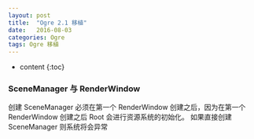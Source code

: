 ```yaml
---
layout: post
title:  "Ogre 2.1 移植"
date:   2016-08-03
categories: Ogre
tags: Ogre 移植
---
```


* content
{:toc}

### SceneManager 与 RenderWindow
创建 SceneManager 必须在第一个 RenderWindow 创建之后，因为在第一个 RenderWindow 创建之后 Root 会进行资源系统的初始化。
如果直接创建 SceneManager 则系统将会异常

### 